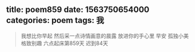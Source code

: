 title: poem859
date: 1563750654000
categories: poem
tags: 我
---
> 我想比你早起
然后采一点诗情画意的晨露
放进你的手心里
早安
孤独小美
格致别趣
六点起床第859天 迟到84天